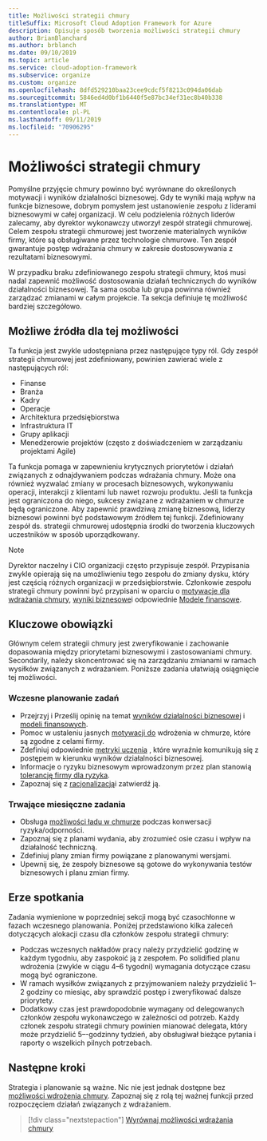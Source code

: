 ```yaml
---
title: Możliwości strategii chmury
titleSuffix: Microsoft Cloud Adoption Framework for Azure
description: Opisuje sposób tworzenia możliwości strategii chmury
author: BrianBlanchard
ms.author: brblanch
ms.date: 09/10/2019
ms.topic: article
ms.service: cloud-adoption-framework
ms.subservice: organize
ms.custom: organize
ms.openlocfilehash: 8dfd529210baa23cee9cdcf5f8213c094da06dab
ms.sourcegitcommit: 5846ed4d0bf1b6440f5e87bc34ef31ec8b40b338
ms.translationtype: MT
ms.contentlocale: pl-PL
ms.lasthandoff: 09/11/2019
ms.locfileid: "70906295"
---
```

# <a name="cloud-strategy-capabilities"></a>Możliwości strategii chmury

Pomyślne przyjęcie chmury powinno być wyrównane do określonych motywacji i wyników działalności biznesowej. Gdy te wyniki mają wpływ na funkcje biznesowe, dobrym pomysłem jest ustanowienie zespołu z liderami biznesowymi w całej organizacji. W celu podzielenia różnych liderów zalecamy, aby dyrektor wykonawczy utworzył zespół strategii chmurowej. Celem zespołu strategii chmurowej jest tworzenie materialnych wyników firmy, które są obsługiwane przez technologie chmurowe. Ten zespół gwarantuje postęp wdrażania chmury w zakresie dostosowywania z rezultatami biznesowymi.

W przypadku braku zdefiniowanego zespołu strategii chmury, ktoś musi nadal zapewnić możliwość dostosowania działań technicznych do wyników działalności biznesowej. Ta sama osoba lub grupa powinna również zarządzać zmianami w całym projekcie. Ta sekcja definiuje tę możliwość bardziej szczegółowo.

## <a name="possible-sources-for-this-capability"></a>Możliwe źródła dla tej możliwości

Ta funkcja jest zwykle udostępniana przez następujące typy ról. Gdy zespół strategii chmurowej jest zdefiniowany, powinien zawierać wiele z następujących ról:

- Finanse
- Branża
- Kadry
- Operacje
- Architektura przedsiębiorstwa
- Infrastruktura IT
- Grupy aplikacji
- Menedżerowie projektów (często z doświadczeniem w zarządzaniu projektami Agile)

Ta funkcja pomaga w zapewnieniu krytycznych priorytetów i działań związanych z odnajdywaniem podczas wdrażania chmury. Może ona również wyzwalać zmiany w procesach biznesowych, wykonywaniu operacji, interakcji z klientami lub nawet rozwoju produktu. Jeśli ta funkcja jest ograniczona do niego, sukcesy związane z wdrażaniem w chmurze będą ograniczone. Aby zapewnić prawdziwą zmianę biznesową, liderzy biznesowi powinni być podstawowym źródłem tej funkcji. Zdefiniowany zespół ds. strategii chmurowej udostępnia środki do tworzenia kluczowych uczestników w sposób uporządkowany.

> [!NOTE]
> Dyrektor naczelny i CIO organizacji często przypisuje zespół. Przypisania zwykle opierają się na umożliwieniu tego zespołu do zmiany dysku, który jest częścią różnych organizacji w przedsiębiorstwie. Członkowie zespołu strategii chmury powinni być przypisani w oparciu o [motywacje dla wdrażania chmury](../business-strategy/motivations-why-are-we-moving-to-the-cloud.md), [wyniki biznesowe](../business-strategy/business-outcomes/index.md)i odpowiednie [Modele finansowe](../business-strategy/financial-models.md).

## <a name="key-responsibilities"></a>Kluczowe obowiązki

Głównym celem strategii chmury jest zweryfikowanie i zachowanie dopasowania między priorytetami biznesowymi i zastosowaniami chmury. Secondarily, należy skoncentrować się na zarządzaniu zmianami w ramach wysiłków związanych z wdrażaniem. Poniższe zadania ułatwiają osiągnięcie tej możliwości.

### <a name="early-planning-tasks"></a>Wczesne planowanie zadań

- Przejrzyj i Prześlij opinię na temat [wyników działalności biznesowej](../business-strategy/business-outcomes/index.md) i [modeli finansowych](../business-strategy/financial-models.md).
- Pomoc w ustaleniu jasnych [motywacji do](../business-strategy/motivations-why-are-we-moving-to-the-cloud.md) wdrożenia w chmurze, które są zgodne z celami firmy.
- Zdefiniuj odpowiednie [metryki uczenia](../business-strategy/learning-metrics.md) , które wyraźnie komunikują się z postępem w kierunku wyników działalności biznesowej.
- Informacje [](../governance/policy-compliance/risk-tolerance.md) o ryzyku biznesowym wprowadzonym przez plan stanowią [tolerancję firmy dla ryzyka](../governance/policy-compliance/risk-tolerance.md).
- Zapoznaj się z [racjonalizacją](../digital-estate/rationalize.md)i zatwierdź ją.

### <a name="ongoing-monthly-tasks"></a>Trwające miesięczne zadania

- Obsługa [możliwości ładu w chmurze](./cloud-governance.md) podczas konwersacji ryzyka/odporności.
- Zapoznaj się z planami wydania, aby zrozumieć osie czasu i wpływ na działalność techniczną.
- Zdefiniuj plany zmian firmy powiązane z planowanymi wersjami.
- Upewnij się, że zespoły biznesowe są gotowe do wykonywania testów biznesowych i planu zmian firmy.

## <a name="meeting-cadence"></a>Erze spotkania

Zadania wymienione w poprzedniej sekcji mogą być czasochłonne w fazach wczesnego planowania. Poniżej przedstawiono kilka zaleceń dotyczących alokacji czasu dla członków zespołu strategii chmury:

- Podczas wczesnych nakładów pracy należy przydzielić godzinę w każdym tygodniu, aby zaspokoić ją z zespołem. Po solidified planu wdrożenia (zwykle w ciągu 4&ndash;6 tygodni) wymagania dotyczące czasu mogą być ograniczone.
- W ramach wysiłków związanych z przyjmowaniem należy przydzielić 1&ndash;2 godziny co miesiąc, aby sprawdzić postęp i zweryfikować dalsze priorytety.
- Dodatkowy czas jest prawdopodobnie wymagany od delegowanych członków zespołu wykonawczego w zależności od potrzeb. Każdy członek zespołu strategii chmury powinien mianować delegata, który może przydzielić 5&ndash;-godzinny tydzień, aby obsługiwał bieżące pytania i raporty o wszelkich pilnych potrzebach.

## <a name="next-steps"></a>Następne kroki

Strategia i planowanie są ważne. Nic nie jest jednak dostępne bez [możliwości wdrożenia chmury](./cloud-adoption.md). Zapoznaj się z rolą tej ważnej funkcji przed rozpoczęciem działań związanych z wdrażaniem.

> [!div class="nextstepaction"]
> [Wyrównaj możliwości wdrażania chmury](./cloud-adoption.md)
